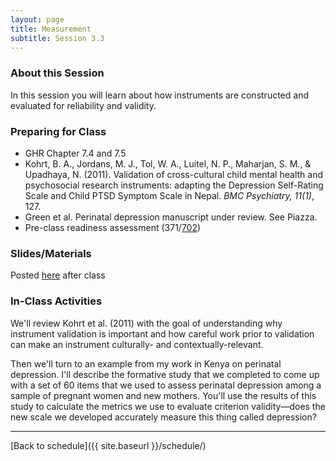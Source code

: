 ```yaml
---
layout: page
title: Measurement
subtitle: Session 3.3
---
```


### About this Session

In this session you will learn about how instruments are constructed and evaluated for reliability and validity. 

### Preparing for Class

* GHR Chapter 7.4 and 7.5
* Kohrt, B. A., Jordans, M. J., Tol, W. A., Luitel, N. P., Maharjan, S. M., & Upadhaya, N. (2011). Validation of cross-cultural child mental health and psychosocial research instruments: adapting the Depression Self-Rating Scale and Child PTSD Symptom Scale in Nepal. *BMC Psychiatry, 11(1)*, 127.
* Green et al. Perinatal depression manuscript under review. See Piazza.
* Pre-class readiness assessment (371/[702](https://sakai.duke.edu/samigo-app/servlet/Login?id=6c32d459-89fb-4545-b333-cd786e86aca11506435123899))

### Slides/Materials

Posted [here](https://drive.google.com/drive/folders/0Bxn_jkXZ1lxuVklQakF4MjZGSDQ?usp=sharing) after class

### In-Class Activities

We'll review Kohrt et al. (2011) with the goal of understanding why instrument validation is important and how careful work prior to validation can make an instrument culturally- and contextually-relevant.

Then we'll turn to an example from my work in Kenya on perinatal depression. I'll describe the formative study that we completed to come up with a set of 60 items that we used to assess perinatal depression among a sample of pregnant women and new mothers. You'll use the results of this study to calculate the metrics we use to evaluate criterion validity—does the new scale we developed accurately measure this thing called depression?

* * *

[Back to schedule]({{ site.baseurl }}/schedule/)